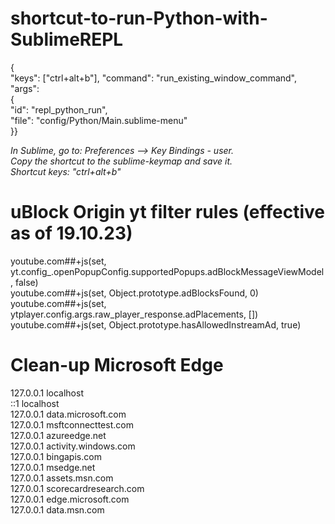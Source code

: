 # shortcut-to-run-Python-with-SublimeREPL

{ </br>
  "keys": ["ctrl+alt+b"], "command": "run_existing_window_command", "args": </br>
{ </br>
  "id": "repl_python_run", </br>
  "file": "config/Python/Main.sublime-menu" </br>
}} </br>

_In Sublime, go to: Preferences --> Key Bindings - user. </br>
Copy the shortcut to the sublime-keymap and save it. </br>
Shortcut keys: "ctrl+alt+b" </br>_

# uBlock Origin yt filter rules (effective as of 19.10.23)
youtube.com##+js(set, yt.config_.openPopupConfig.supportedPopups.adBlockMessageViewModel, false) </br>
youtube.com##+js(set, Object.prototype.adBlocksFound, 0) </br>
youtube.com##+js(set, ytplayer.config.args.raw_player_response.adPlacements, []) </br>
youtube.com##+js(set, Object.prototype.hasAllowedInstreamAd, true) </br>

# Clean-up Microsoft Edge
127.0.0.1       localhost </br>
::1             localhost </br>
127.0.0.1  data.microsoft.com </br>
127.0.0.1  msftconnecttest.com </br>
127.0.0.1  azureedge.net </br>
127.0.0.1  activity.windows.com </br>
127.0.0.1  bingapis.com </br>
127.0.0.1  msedge.net </br>
127.0.0.1  assets.msn.com </br>
127.0.0.1  scorecardresearch.com </br>
127.0.0.1  edge.microsoft.com </br>
127.0.0.1  data.msn.com </br>
